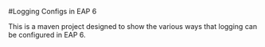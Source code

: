 #Logging Configs in EAP 6

This is a maven project designed to show the various ways that logging can be
configured in EAP 6.
